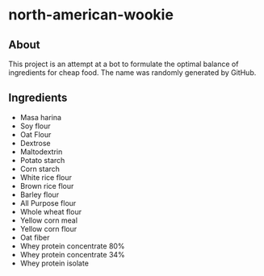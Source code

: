 # north-american-wookie

## About
This project is an attempt at a bot to formulate the optimal balance of
ingredients for cheap food. The name was randomly generated by GitHub.

## Ingredients
* Masa harina
* Soy flour
* Oat Flour
* Dextrose
* Maltodextrin
* Potato starch
* Corn starch
* White rice flour
* Brown rice flour
* Barley flour
* All Purpose flour
* Whole wheat flour
* Yellow corn meal
* Yellow corn flour
* Oat fiber
* Whey protein concentrate 80%
* Whey protein concentrate 34%
* Whey protein isolate
